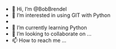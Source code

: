 - 👋 Hi, I’m @BobBrendel
- 👀 I’m interested in using GIT with Python
- 
- 🌱 I’m currently learning Python
- 💞️ I’m looking to collaborate on ...
- 📫 How to reach me ...

<!---
BobBrendel/BobBrendel is a ✨ special ✨ repository because its `README.md` (this file) appears on your GitHub profile.
You can click the Preview link to take a look at your changes.
--->
